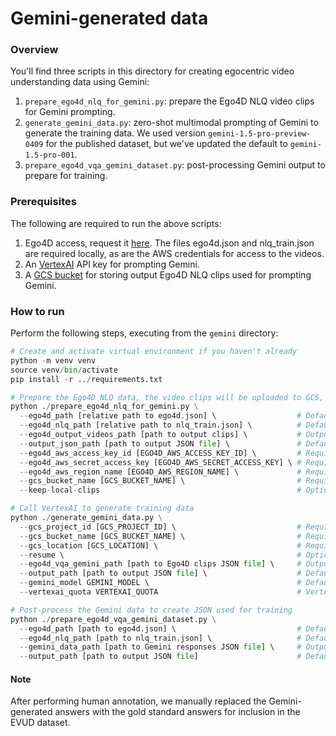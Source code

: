 # Gemini-generated data

### Overview

You'll find three scripts in this directory for creating egocentric video understanding data using Gemini:
1. `prepare_ego4d_nlq_for_gemini.py`: prepare the Ego4D NLQ video clips for Gemini prompting.
2. `generate_gemini_data.py`: zero-shot multimodal prompting of Gemini to generate the training data. We used version `gemini-1.5-pro-preview-0409` for the published dataset, but we've updated the default to `gemini-1.5-pro-001`.
3. `prepare_ego4d_vqa_gemini_dataset.py`: post-processing Gemini output to prepare for training.

### Prerequisites

The following are required to run the above scripts:
1. Ego4D access, request it [here](https://ego4d-data.org/docs/start-here/). The files ego4d.json and nlq_train.json are required locally, as are the AWS credentials for access to the videos.
2. An [VertexAI](https://cloud.google.com/vertex-ai) API key for prompting Gemini.
3. A [GCS bucket](https://cloud.google.com/storage) for storing output Ego4D NLQ clips used for prompting Gemini.

### How to run

Perform the following steps, executing from the `gemini` directory:
``` python
# Create and activate virtual environment if you haven't already
python -m venv venv
source venv/bin/activate
pip install -r ../requirements.txt

# Prepare the Ego4D NLQ data, the video clips will be uploaded to GCS, ready for prompting with VertexAI
python ./prepare_ego4d_nlq_for_gemini.py \
  --ego4d_path [relative path to ego4d.json] \                  # Default: ../data/ego4d.json
  --ego4d_nlq_path [relative path to nlq_train.json] \          # Default: ../data/nlq_train.json
  --ego4d_output_videos_path [path to output clips] \           # Output video object path on GCS (and local path). Default: ego4d_vqa_gemini_videos.
  --output_json_path [path to output JSON file] \               # Default: ego4d_vqa_gemini.json
  --ego4d_aws_access_key_id [EGO4D_AWS_ACCESS_KEY_ID] \         # Required, obtained from Ego4D
  --ego4d_aws_secret_access_key [EGO4D_AWS_SECRET_ACCESS_KEY] \ # Required, obtained from Ego4D
  --ego4d_aws_region_name [EGO4D_AWS_REGION_NAME] \             # Required, obtained from Ego4D
  --gcs_bucket_name [GCS_BUCKET_NAME] \                         # Required, GCS bucket the clips will be saved to
  --keep-local-clips                                            # Optional flag to specify keeping the clips locally (requires about 130 Gb of storage)

# Call VertexAI to generate training data
python ./generate_gemini_data.py \
  --gcs_project_id [GCS_PROJECT_ID] \                           # Required, your Google Cloud project ID
  --gcs_bucket_name [GCS_BUCKET_NAME] \                         # Required, GCS bucket with Ego4D NLQ clips
  --gcs_location [GCS_LOCATION] \                               # Required, GCS location to use with VertexAI
  --resume \                                                    # Optional flag to specify resuming from last clip
  --ego4d_vqa_gemini_path [path to Ego4D clips JSON file] \     # Outputted from previous script. Default: ./ego4d_vqa_gemini.json
  --output_path [path to output JSON file] \                    # Default: gemini_responses.json
  --gemini_model GEMINI_MODEL \                                 # Default: gemini-1.5-pro-001
  --vertexai_quota VERTEXAI_QUOTA                               # VertexAI request quota per minute. Default: 5

# Post-process the Gemini data to create JSON used for training
python ./prepare_ego4d_vqa_gemini_dataset.py \
  --ego4d_path [path to ego4d.json] \                           # Default: ../data/ego4d.json
  --ego4d_nlq_path [path to nlq_train.json] \                   # Default: ../data/nlq_train.json
  --gemini_data_path [path to Gemini responses JSON file] \     # Outputted from previous script. Default: gemini_responses.json
  --output_path [path to output JSON file]                      # Default: ../output/ft_json/gemini.json
```

#### Note

After performing human annotation, we manually replaced the Gemini-generated answers with the gold standard answers for inclusion in the EVUD dataset.